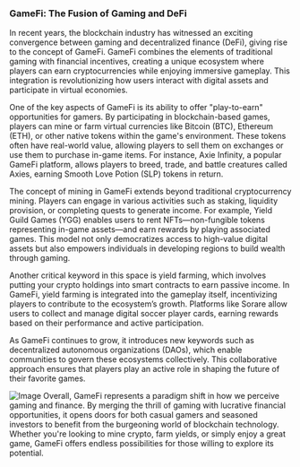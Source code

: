 ### GameFi: The Fusion of Gaming and DeFi

In recent years, the blockchain industry has witnessed an exciting convergence between gaming and decentralized finance (DeFi), giving rise to the concept of GameFi. GameFi combines the elements of traditional gaming with financial incentives, creating a unique ecosystem where players can earn cryptocurrencies while enjoying immersive gameplay. This integration is revolutionizing how users interact with digital assets and participate in virtual economies.

One of the key aspects of GameFi is its ability to offer "play-to-earn" opportunities for gamers. By participating in blockchain-based games, players can mine or farm virtual currencies like Bitcoin (BTC), Ethereum (ETH), or other native tokens within the game's environment. These tokens often have real-world value, allowing players to sell them on exchanges or use them to purchase in-game items. For instance, Axie Infinity, a popular GameFi platform, allows players to breed, trade, and battle creatures called Axies, earning Smooth Love Potion (SLP) tokens in return.

The concept of mining in GameFi extends beyond traditional cryptocurrency mining. Players can engage in various activities such as staking, liquidity provision, or completing quests to generate income. For example, Yield Guild Games (YGG) enables users to rent NFTs—non-fungible tokens representing in-game assets—and earn rewards by playing associated games. This model not only democratizes access to high-value digital assets but also empowers individuals in developing regions to build wealth through gaming.

Another critical keyword in this space is yield farming, which involves putting your crypto holdings into smart contracts to earn passive income. In GameFi, yield farming is integrated into the gameplay itself, incentivizing players to contribute to the ecosystem’s growth. Platforms like Sorare allow users to collect and manage digital soccer player cards, earning rewards based on their performance and active participation.

As GameFi continues to grow, it introduces new keywords such as decentralized autonomous organizations (DAOs), which enable communities to govern these ecosystems collectively. This collaborative approach ensures that players play an active role in shaping the future of their favorite games.


![Image](https://github.com/user-attachments/assets/31692037-0104-4703-abd1-696b6a7dd41b)
Overall, GameFi represents a paradigm shift in how we perceive gaming and finance. By merging the thrill of gaming with lucrative financial opportunities, it opens doors for both casual gamers and seasoned investors to benefit from the burgeoning world of blockchain technology. Whether you're looking to mine crypto, farm yields, or simply enjoy a great game, GameFi offers endless possibilities for those willing to explore its potential.